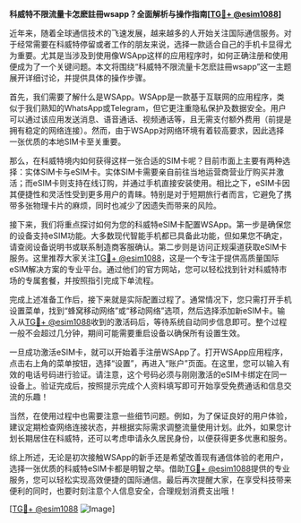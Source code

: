 **科威特不限流量卡怎麽註冊wsapp？全面解析与操作指南[[TG💪+ @esim1088](https://t.me/s/esim1088)]**

近年来，随着全球通信技术的飞速发展，越来越多的人开始关注国际通信服务。对于经常需要在科威特停留或者工作的朋友来说，选择一款适合自己的手机卡显得尤为重要。尤其是当涉及到使用像WSApp这样的应用程序时，如何正确注册和使用便成为了一个关键问题。本文将围绕“科威特不限流量卡怎麽註冊wsapp”这一主题展开详细讨论，并提供具体的操作步骤。

首先，我们需要了解什么是WSApp。WSApp是一款基于互联网的应用程序，类似于我们熟知的WhatsApp或Telegram，但它更注重隐私保护及数据安全。用户可以通过该应用发送消息、语音通话、视频通话等，且无需支付额外费用（前提是拥有稳定的网络连接）。然而，由于WSApp对网络环境有着较高要求，因此选择一张优质的本地SIM卡至关重要。

那么，在科威特境内如何获得这样一张合适的SIM卡呢？目前市面上主要有两种选择：实体SIM卡与eSIM卡。实体SIM卡需要亲自前往当地运营商营业厅购买并激活；而eSIM卡则支持在线订购，并通过手机直接安装使用。相比之下，eSIM卡因其便捷性和灵活性受到更多用户的青睐。特别是对于短期旅行者而言，它避免了携带多张物理卡片的麻烦，同时也减少了因遗失而带来的风险。

接下来，我们将重点探讨如何为您的科威特eSIM卡配置WSApp。第一步是确保您的设备支持eSIM功能。大多数现代智能手机都已具备此功能，但如果您不确定，请查阅设备说明书或联系制造商客服确认。第二步则是访问正规渠道获取eSIM卡服务。这里推荐大家关注[TG💪+ @esim1088](https://t.me/s/esim1088)，这是一个专注于提供高质量国际eSIM解决方案的专业平台。通过他们的官方网站，您可以轻松找到针对科威特市场的专属套餐，并按照指引完成下单流程。

完成上述准备工作后，接下来就是实际配置过程了。通常情况下，您只需打开手机设置菜单，找到“蜂窝移动网络”或“移动网络”选项，然后选择添加新eSIM卡。输入从[TG💪+ @esim1088](https://t.me/s/esim1088)收到的激活码后，等待系统自动同步信息即可。整个过程一般不会超过几分钟，期间可能需要重启设备以确保所有设置生效。

一旦成功激活eSIM卡，就可以开始着手注册WSApp了。打开WSApp应用程序，点击右上角的菜单按钮，选择“设置”，再进入“账户”页面。在这里，您可以输入有效的电话号码进行验证。请注意，这个号码必须与刚刚激活的eSIM卡绑定在同一设备上。验证完成后，按照提示完成个人资料填写即可开始享受免费通话和信息交流的乐趣！

当然，在使用过程中也需要注意一些细节问题。例如，为了保证良好的用户体验，建议定期检查网络连接状态，并根据实际需求调整流量使用计划。此外，如果您计划长期居住在科威特，还可以考虑申请永久居民身份，以便获得更多优惠和服务。

综上所述，无论是初次接触WSApp的新手还是希望改善现有通信体验的老用户，选择一张优质的科威特eSIM卡都是明智之举。借助[TG💪+ @esim1088](https://t.me/s/esim1088)提供的专业服务，您可以轻松实现高效便捷的国际通信。最后再次提醒大家，在享受科技带来便利的同时，也要时刻注意个人信息安全，合理规划消费支出哦！

[[TG💪+ @esim1088](https://t.me/s/esim1088) ![Image](https://i.postimg.cc/4NQfJmqS/Snipaste-2025-05-13-00-14-12.png)]